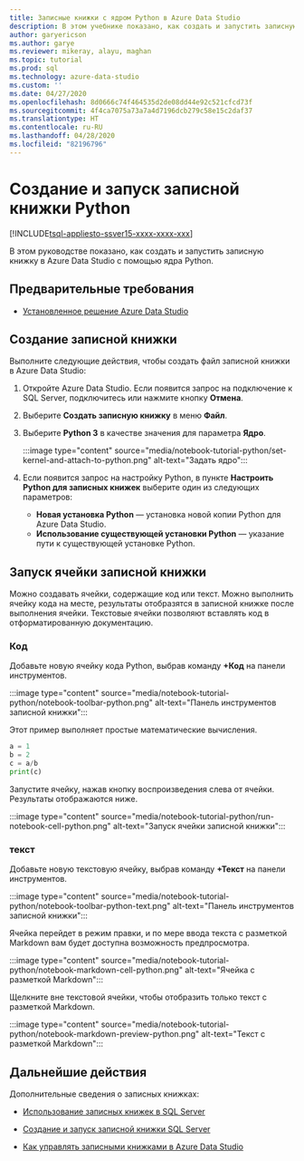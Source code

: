 ```yaml
---
title: Записные книжки с ядром Python в Azure Data Studio
description: В этом учебнике показано, как создать и запустить записную книжку Python.
author: garyericson
ms.author: garye
ms.reviewer: mikeray, alayu, maghan
ms.topic: tutorial
ms.prod: sql
ms.technology: azure-data-studio
ms.custom: ''
ms.date: 04/27/2020
ms.openlocfilehash: 8d0666c74f464535d2de08dd44e92c521cfcd73f
ms.sourcegitcommit: 4f4ca7075a73a7a4d7196dcb279c58e15c2daf37
ms.translationtype: HT
ms.contentlocale: ru-RU
ms.lasthandoff: 04/28/2020
ms.locfileid: "82196796"
---
```

# <a name="create-and-run-a-python-notebook"></a>Создание и запуск записной книжки Python

[!INCLUDE[tsql-appliesto-ssver15-xxxx-xxxx-xxx](../includes/tsql-appliesto-ssver15-xxxx-xxxx-xxx.md)]

В этом руководстве показано, как создать и запустить записную книжку в Azure Data Studio с помощью ядра Python.

## <a name="prerequisites"></a>Предварительные требования

- [Установленное решение Azure Data Studio](download-azure-data-studio.md)

## <a name="new-notebook"></a>Создание записной книжки

Выполните следующие действия, чтобы создать файл записной книжки в Azure Data Studio:

1. Откройте Azure Data Studio. Если появится запрос на подключение к SQL Server, подключитесь или нажмите кнопку **Отмена**.

1. Выберите **Создать записную книжку** в меню **Файл**.

1. Выберите **Python 3** в качестве значения для параметра **Ядро**.

   :::image type="content" source="media/notebook-tutorial-python/set-kernel-and-attach-to-python.png" alt-text="Задать ядро":::

1. Если появится запрос на настройку Python, в пункте **Настроить Python для записных книжек** выберите один из следующих параметров:

   - **Новая установка Python** — установка новой копии Python для Azure Data Studio.
   - **Использование существующей установки Python** — указание пути к существующей установке Python.

## <a name="run-a-notebook-cell"></a>Запуск ячейки записной книжки

Можно создавать ячейки, содержащие код или текст. Можно выполнить ячейку кода на месте, результаты отобразятся в записной книжке после выполнения ячейки. Текстовые ячейки позволяют вставлять код в отформатированную документацию.

### <a name="code"></a>Код

Добавьте новую ячейку кода Python, выбрав команду **+Код** на панели инструментов.

:::image type="content" source="media/notebook-tutorial-python/notebook-toolbar-python.png" alt-text="Панель инструментов записной книжки":::

Этот пример выполняет простые математические вычисления.

```python
a = 1
b = 2
c = a/b
print(c)
```
Запустите ячейку, нажав кнопку воспроизведения слева от ячейки. Результаты отображаются ниже.

:::image type="content" source="media/notebook-tutorial-python/run-notebook-cell-python.png" alt-text="Запуск ячейки записной книжки":::

### <a name="text"></a>текст

Добавьте новую текстовую ячейку, выбрав команду **+Текст** на панели инструментов.

:::image type="content" source="media/notebook-tutorial-python/notebook-toolbar-python-text.png" alt-text="Панель инструментов записной книжки":::

Ячейка перейдет в режим правки, и по мере ввода текста с разметкой Markdown вам будет доступна возможность предпросмотра.

:::image type="content" source="media/notebook-tutorial-python/notebook-markdown-cell-python.png" alt-text="Ячейка с разметкой Markdown":::

Щелкните вне текстовой ячейки, чтобы отобразить только текст с разметкой Markdown.

:::image type="content" source="media/notebook-tutorial-python/notebook-markdown-preview-python.png" alt-text="Текст с разметкой Markdown":::

## <a name="next-steps"></a>Дальнейшие действия

Дополнительные сведения о записных книжках:

- [Использование записных книжек в SQL Server](notebooks-guidance.md)

- [Создание и запуск записной книжки SQL Server](notebooks-tutorial-sql-kernel.md)

- [Как управлять записными книжками в Azure Data Studio](notebooks-manage-sql-server.md)
